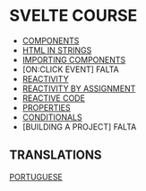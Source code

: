 # SVELTE COURSE

* [COMPONENTS](./folderEnglish/Components.md)
* [HTML IN STRINGS](./folderEnglish/HtmlInStrings.md)
* [IMPORTING COMPONENTS](./folderEnglish/ImportingComponents.md)
* [ON:CLICK EVENT] FALTA
* [REACTIVITY](./folderEnglish/ReactiveTemplate.md)
* [REACTIVITY BY ASSIGNMENT](./folderEnglish/ReactivityByAssignment.md)
* [REACTIVE CODE](./folderEnglish/ReactiveCode.md)
* [PROPERTIES](./folderEnglish/Properties.md)
* [CONDITIONALS](./folderEnglish/Conditionals.md)
* [BUILDING A PROJECT] FALTA

## TRANSLATIONS

[PORTUGUESE](./LEIAME.md)
